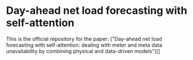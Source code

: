 # Day-ahead net load forecasting with self-attention

This is the official repository for the paper: ("Day-ahead net load forecasting with self-attention: dealing with meter and
meta data unavailability by combining physical and data-driven models")[]



